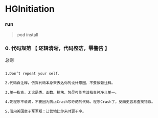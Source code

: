 # HGInitiation


### run 
> pod install

### 0. 代码规范 【 逻辑清晰，代码整洁，零警告 】

总则

```

1.Don’t repeat your self.

2.代码自注释，依靠代码本身来表达你的设计意图，不要依赖注释。

3.单一指责，无论是类、函数、模块、包尽可能令其指责纯净且单一。

4.死程序不说谎，不要因为防止Crash写奇葩的代码。程序Crash了，反而更容易查找错误。

5.借用美国童子军军规：让营地比你来时更干净。

```
